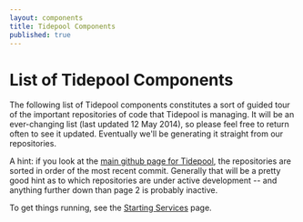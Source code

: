 ```yaml
---
layout: components
title: Tidepool Components
published: true
---
```


# List of Tidepool Components

The following list of Tidepool components constitutes a sort of guided tour of the important repositories of code that Tidepool is managing. It will be an ever-changing list (last updated 12 May 2014), so please feel free to return often to see it updated. Eventually we'll be generating it straight from our repositories.

A hint: if you look at the [main github page for Tidepool](https://github.com/tidepool-org), the repositories are sorted in order of the most recent commit. Generally that will be a pretty good hint as to which repositories are under active development -- and anything further down than page 2 is probably inactive.

To get things running, see the [Starting Services](/starting-up-services) page.
